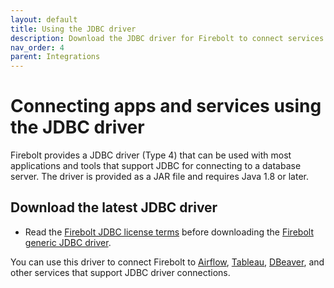 ```yaml
---
layout: default
title: Using the JDBC driver
description: Download the JDBC driver for Firebolt to connect services and applications to your Firebolt data warehouse.
nav_order: 4
parent: Integrations
---
```


# Connecting apps and services using the JDBC driver

Firebolt provides a JDBC driver (Type 4) that can be used with most applications and tools that support JDBC for connecting to a database server. The driver is provided as a JAR file and requires Java 1.8 or later.

## Download the latest JDBC driver

* Read the [Firebolt JDBC license terms](https://firebolt-publishing-public.s3.amazonaws.com/repo/jdbc/License.pdf) before downloading the [Firebolt generic JDBC driver](https://firebolt-publishing-public.s3.amazonaws.com/repo/jdbc/firebolt-jdbc-latest.jar).

You can use this driver to connect Firebolt to [Airflow](data-orchestration/setting-up-airflow-jdbc-to-firebolt.md), [Tableau](business-intelligence/setting-up-tableau-desktop-jdbc-to-firebolt.md), [DBeaver](setting-up-dbeaver-jdbc-connection-to-firebolt.md), and other services that support JDBC driver connections.
